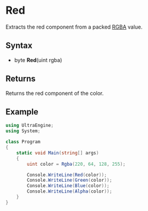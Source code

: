 # Red
Extracts the red component from a packed [RGBA](Rgba.md) value.

## Syntax

- byte **Red**(uint rgba)

## Returns

Returns the red component of the color.

## Example

```csharp
using UltraEngine;
using System;

class Program
{
    static void Main(string[] args)
    {
        uint color = Rgba(220, 64, 128, 255);

        Console.WriteLine(Red(color));
        Console.WriteLine(Green(color));
        Console.WriteLine(Blue(color));
        Console.WriteLine(Alpha(color));
    }
}
```